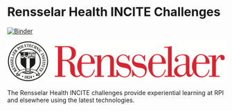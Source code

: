 
# Rensselar Health INCITE Challenges

[![Binder](http://mybinder.org/badge.svg)](http://beta.mybinder.org/v2/gh/HealthINCITE/challenges/master?urlpath=rstudio)

![](images/rensselaer.png)

The Rensselar Health INCITE challenges provide experiential learning at RPI and elsewhere using the latest technologies.
